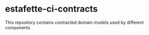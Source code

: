 # estafette-ci-contracts
This repository contains contracted domain models used by different components

